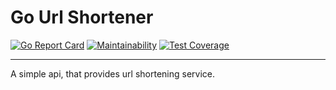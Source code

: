 # Go Url Shortener

[![Go Report Card](https://goreportcard.com/badge/github.com/joao-fontenele/go-url-shortener)](https://goreportcard.com/report/github.com/joao-fontenele/go-url-shortener)
[![Maintainability](https://api.codeclimate.com/v1/badges/c6f571e1868941a76512/maintainability)](https://codeclimate.com/github/joao-fontenele/go-url-shortener/maintainability)
[![Test Coverage](https://api.codeclimate.com/v1/badges/c6f571e1868941a76512/test_coverage)](https://codeclimate.com/github/joao-fontenele/go-url-shortener/test_coverage)

___________________

A simple api, that provides url shortening service.

